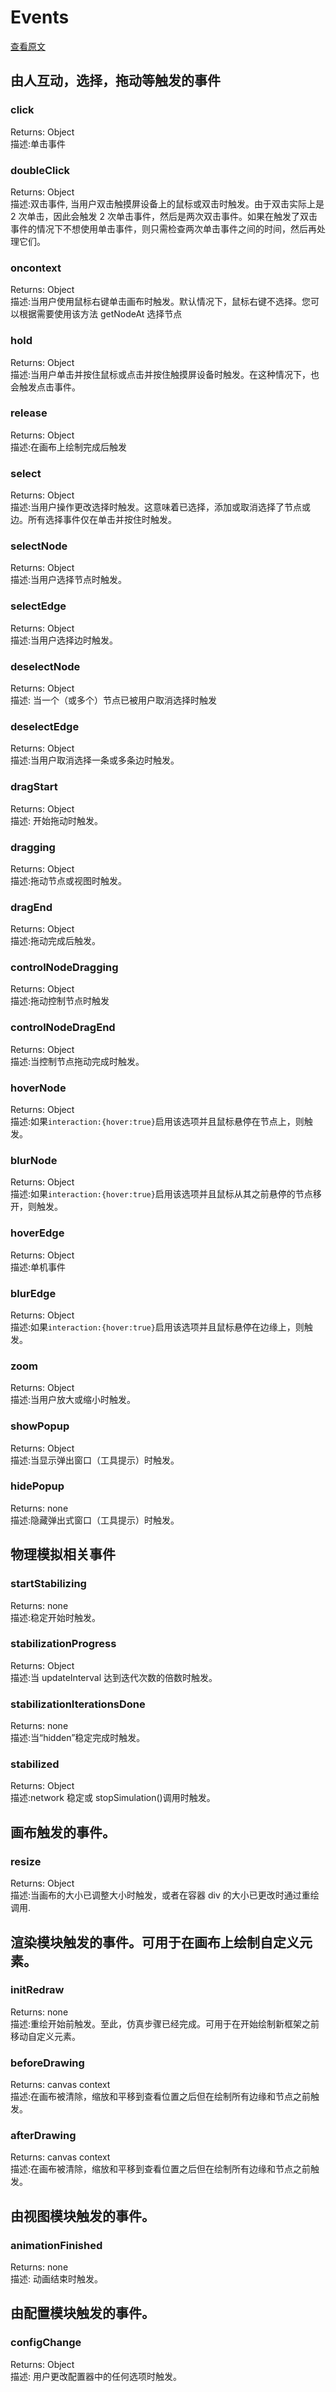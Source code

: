 # Events

[查看原文](https://visjs.github.io/vis-network/docs/network/#Events)

## 由人互动，选择，拖动等触发的事件

### click

Returns: Object  
 描述:单击事件

### doubleClick

Returns: Object  
 描述:双击事件, 当用户双击触摸屏设备上的鼠标或双击时触发。由于双击实际上是 2 次单击，因此会触发 2 次单击事件，然后是两次双击事件。如果在触发了双击事件的情况下不想使用单击事件，则只需检查两次单击事件之间的时间，然后再处理它们。

### oncontext

Returns: Object  
 描述:当用户使用鼠标右键单击画布时触发。默认情况下，鼠标右键不选择。您可以根据需要使用该方法 getNodeAt 选择节点

### hold

Returns: Object  
 描述:当用户单击并按住鼠标或点击并按住触摸屏设备时触发。在这种情况下，也会触发点击事件。

### release

Returns: Object  
 描述:在画布上绘制完成后触发

### select

Returns: Object  
 描述:当用户操作更改选择时触发。这意味着已选择，添加或取消选择了节点或边。所有选择事件仅在单击并按住时触发。

### selectNode

Returns: Object  
 描述:当用户选择节点时触发。

### selectEdge

Returns: Object  
 描述:当用户选择边时触发。

### deselectNode

Returns: Object  
 描述: 当一个（或多个）节点已被用户取消选择时触发

### deselectEdge

Returns: Object  
 描述:当用户取消选择一条或多条边时触发。

### dragStart

Returns: Object  
 描述: 开始拖动时触发。

### dragging

Returns: Object  
 描述:拖动节点或视图时触发。

### dragEnd

Returns: Object  
 描述:拖动完成后触发。

### controlNodeDragging

Returns: Object  
 描述:拖动控制节点时触发

### controlNodeDragEnd

Returns: Object  
 描述:当控制节点拖动完成时触发。

### hoverNode

Returns: Object  
 描述:如果`interaction:{hover:true}`启用该选项并且鼠标悬停在节点上，则触发。

### blurNode

Returns: Object  
 描述:如果`interaction:{hover:true}`启用该选项并且鼠标从其之前悬停的节点移开，则触发。

### hoverEdge

Returns: Object  
 描述:单机事件

### blurEdge

Returns: Object  
 描述:如果`interaction:{hover:true}`启用该选项并且鼠标悬停在边缘上，则触发。

### zoom

Returns: Object  
 描述:当用户放大或缩小时触发。

### showPopup

Returns: Object  
 描述:当显示弹出窗口（工具提示）时触发。

### hidePopup

Returns: none  
 描述:隐藏弹出式窗口（工具提示）时触发。

## 物理模拟相关事件

### startStabilizing

Returns: none  
 描述:稳定开始时触发。

### stabilizationProgress

Returns: Object  
 描述:当 updateInterval 达到迭代次数的倍数时触发。

### stabilizationIterationsDone

Returns: none  
 描述:当“hidden”稳定完成时触发。

### stabilized

Returns: Object  
 描述:network 稳定或 stopSimulation()调用时触发。

## 画布触发的事件。

### resize

Returns: Object  
 描述:当画布的大小已调整大小时触发，或者在容器 div 的大小已更改时通过重绘调用.

## 渲染模块触发的事件。可用于在画布上绘制自定义元素。

### initRedraw

Returns: none  
 描述:重绘开始前触发。至此，仿真步骤已经完成。可用于在开始绘制新框架之前移动自定义元素。

### beforeDrawing

Returns: canvas context  
 描述:在画布被清除，缩放和平移到查看位置之后但在绘制所有边缘和节点之前触发。

### afterDrawing

Returns: canvas context  
 描述:在画布被清除，缩放和平移到查看位置之后但在绘制所有边缘和节点之前触发。

## 由视图模块触发的事件。

### animationFinished

Returns: none  
 描述: 动画结束时触发。

## 由配置模块触发的事件。

### configChange

Returns: Object  
 描述: 用户更改配置器中的任何选项时触发。
